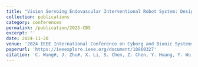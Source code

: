 ```yaml
---
title: "Vision Servoing Endovascular Interventional Robot System: Design and Verification"
collection: publications
category: conferences
permalink: /publication/2025-CBS
excerpt: ''
date: 2024-11-20
venue: '2024 IEEE International Conference on Cyborg and Bionic Systems (CBS)'
paperurl: 'https://ieeexplore.ieee.org/document/10860327'
citation: 'C. Wang#, J. Zhu#, X. Li, S. Chen, Z. Chen, Y. Huang, Y. Wu, M. Zhan, and L. Lu, “Vision Servoing Endovascular Interventional Robot System: Design and Verification,” in 2024 IEEE International Conference on Cyborg and Bionic Systems (CBS), IEEE, 2024, pp. 126–132.'
---
```

